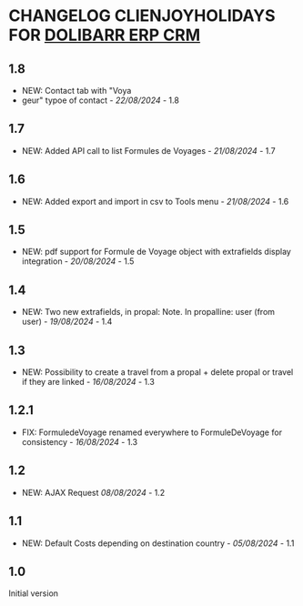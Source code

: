 # CHANGELOG CLIENJOYHOLIDAYS FOR [DOLIBARR ERP CRM](https://www.dolibarr.org)

## 1.8
- NEW: Contact tab with "Voya
- geur" typoe of contact - *22/08/2024* - 1.8

## 1.7
- NEW: Added API call to list Formules de Voyages - *21/08/2024* - 1.7

## 1.6
- NEW: Added export and import in csv to Tools menu - *21/08/2024* - 1.6

## 1.5
- NEW: pdf support for Formule de Voyage object with extrafields display integration - *20/08/2024* - 1.5

## 1.4
- NEW: Two new extrafields, in propal: Note. In propalline: user (from user) - *19/08/2024* - 1.4

## 1.3
- NEW: Possibility to create a travel from a propal + delete propal or travel if they are linked - *16/08/2024* - 1.3

## 1.2.1
- FIX: FormuledeVoyage renamed everywhere to FormuleDeVoyage for consistency - *16/08/2024* - 1.3

## 1.2
- NEW: AJAX Request *08/08/2024* - 1.2

## 1.1
- NEW: Default Costs depending on destination country - *05/08/2024* - 1.1

## 1.0
Initial version


